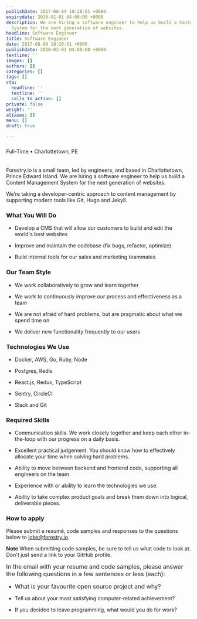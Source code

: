 ```yaml
---
publishDate: 2017-08-09 10:20:51 +0000
expirydate: 2030-01-01 04:00:00 +0000
description: We are hiring a software engineer to help us build a Content Management
  System for the next generation of websites.
headline: Software Engineer
title: Software Engineer
date: 2017-08-09 10:20:51 +0000
publishdate: 2018-03-01 04:00:00 +0000
textline: ''
images: []
authors: []
categories: []
tags: []
cta:
  headline: ''
  textline: ''
  calls_to_action: []
private: false
weight: ''
aliases: []
menu: []
draft: true

---
```

<div style="padding: 10px 0 20px 0; color: #222;">
Full-Time • Charlottetown, PE
</div>

Forestry.io is a small team, led by engineers, and based in Charlottetown, Prince Edward Island. We are hiring a software engineer to help us build a Content Management System for the next generation of websites.

We’re taking a developer-centric approach to content management by supporting modern tools like Git, Hugo and Jekyll.

### What You Will Do

* Develop a CMS that will allow our customers to build and edit the world's best websites

* Improve and maintain the codebase (fix bugs, refactor, optimize)

* Build internal tools for our sales and marketing teammates

### Our Team Style

* We work collaboratively to grow and learn together

* We work to continuously improve our process and effectiveness as a team

* We are not afraid of hard problems, but are pragmatic about what we spend time on

* We deliver new functionality frequently to our users

### Technologies We Use

* Docker, AWS, Go, Ruby, Node

* Postgres, Redis

* React.js, Redux, TypeScript

* Sentry, CircleCI

* Slack and Git

### Required Skills

* Communication skills. We work closely together and keep each other in-the-loop with our progress on a daily basis.

* Excellent practical judgement. You should know how to effectively allocate your time when solving hard problems.

* Ability to move between backend and frontend code, supporting all engineers on the team

* Experience with or ability to learn the technologies we use.

* Ability to take complex product goals and break them down into logical, deliverable pieces.

### How to apply

Please submit a resumé, code samples and responses to the questions below to [jobs@forestry.io](mailto:jobs@forestry.io).

**Note**
When submitting code samples, be sure to tell us what code to look at. Don't just send a link to your GitHub profile.

<span style="font-size: 1rem;">In the email with your resume and code samples, please answer the following questions in a few sentences or less (each):</span>

* <span style="font-size: 1rem;">What is your favourite open source project and why?</span>

* Tell us about your most satisfying computer-related achievement?

* If you decided to leave programming, what would you do for work?